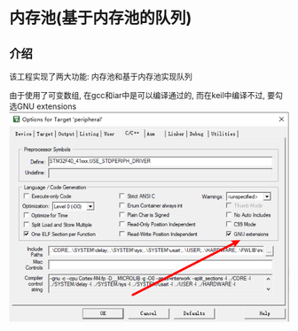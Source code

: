 # 内存池(基于内存池的队列)

## 介绍
该工程实现了两大功能: 内存池和基于内存池实现队列

由于使用了可变数组, 在gcc和iar中是可以编译通过的, 而在keil中编译不过, 要勾选GNU extensions
![alt text](image.png)
